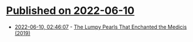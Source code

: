 # [Published on 2022-06-10](index.md)

* [2022-06-10, 02:46:07](https://news.ycombinator.com/item?id=31689397) - [The Lumpy Pearls That Enchanted the Medicis (2019)](https://daily.jstor.org/the-lumpy-pearls-that-enchanted-the-medicis/)
